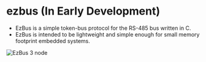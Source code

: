 # ezbus (In Early Development)
* EzBus is a simple token-bus protocol for the RS-485 bus written in C. 
* EzBus is intended to be lightweight and simple enough for small memory footprint embedded systems.

![EzBus 3 node](https://github.com/8bitgeek/ezbus/images/ezbus-3node-115kbps.png)
